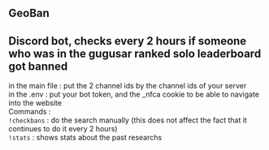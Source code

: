## GeoBan  
## Discord bot, checks every 2 hours if someone who was in the gugusar ranked solo leaderboard got banned
  
in the main file : put the 2 channel ids by the channel ids of your server  
in the .env : put your bot token, and the _nfca cookie to be able to navigate into the website  
Commands :  
`!checkbans` : do the search manually (this does not affect the fact that it continues to do it every 2 hours)  
`!stats` : shows stats about the past researchs  

